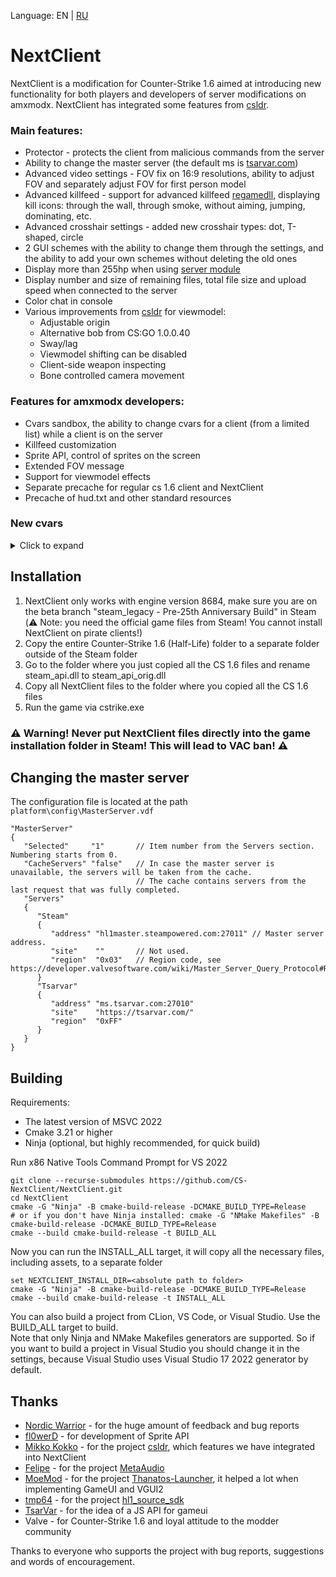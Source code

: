 Language: EN | [RU](https://github.com/CS-NextClient/NextClient/blob/main/README.ru.md)

NextClient
==========

NextClient is a modification for Counter-Strike 1.6 aimed at introducing new functionality for both players and developers of server modifications on amxmodx.
NextClient has integrated some features from [csldr](https://github.com/mikkokko/csldr).

### Main features:
 - Protector - protects the client from malicious commands from the server
 - Ability to change the master server (the default ms is [tsarvar.com](https://tsarvar.com))
 - Advanced video settings - FOV fix on 16:9 resolutions, ability to adjust FOV and separately adjust FOV for first person model
 - Advanced killfeed - support for advanced killfeed [regamedll](https://github.com/s1lentq/ReGameDLL_CS/pull/858), displaying kill icons: through the wall, through smoke, without aiming, jumping, dominating, etc.
 - Advanced crosshair settings - added new crosshair types: dot, T-shaped, circle
 - 2 GUI schemes with the ability to change them through the settings, and the ability to add your own schemes without deleting the old ones
 - Display more than 255hp when using [server module](https://github.com/CS-NextClient/NextClientServerApi)
 - Display number and size of remaining files, total file size and upload speed when connected to the server
 - Color chat in console
 - Various improvements from [csldr](https://github.com/mikkokko/csldr) for viewmodel:
   - Adjustable origin
   - Alternative bob from CS:GO 1.0.0.40
   - Sway/lag
   - Viewmodel shifting can be disabled
   - Client-side weapon inspecting
   - Bone controlled camera movement

### Features for amxmodx developers:
 - Cvars sandbox, the ability to change cvars for a client (from a limited list) while a client is on the server
 - Killfeed customization
 - Sprite API, control of sprites on the screen
 - Extended FOV message
 - Support for viewmodel effects
 - Separate precache for regular cs 1.6 client and NextClient
 - Precache of hud.txt and other standard resources

### New cvars
<details>
<summary>Click to expand</summary>

| Cvar name | Default value | Available in sandbox*       | Description |
| --- |---------------|-----------------------------| --- |
| viewmodel_disable_shift | 0             | Yes                         | Disable viewmodel shifting (when you looking up or down). |
| viewmodel_offset_x | 0             | Yes                         |  |
| viewmodel_offset_y | 0             | Yes                         |  |
| viewmodel_offset_z | 0             | Yes                         |  |
| camera_movement_scale | 1             | No                          | Camera movement scale. |
| camera_movement_interp | 0             | No                          | Smooths out camera movement when switching weapons. Recommended value is 0.1. Set to 0 to disable smoothing. |
| viewmodel_fov | 90            | No                          | Min: 70<br/>Max: 100 |
| cl_crosshair_type | 0             | Yes                         | Crosshair type. 0 - crosshair, 1 - T-shaped, 2 - circle, 3 - dot. |
| cl_bob_camera | 0             | No                          | View origin bob, does nothing with cl_bobstyle 2. |
| cl_bobstyle | 0             | Yes                         | 0 for default bob, 1 for old style bob and 2 for CS:GO style bob. |
| cl_bobamt_vert | 0\.13         | Yes                         | Vertical scale for CS:GO style bob. |
| cl_bobamt_lat | 0\.32         | Yes                         | Lateral scale for CS:GO style bob. |
| cl_bob_lower_amt | 8             | Yes                         | Specifies how much the viewmodel moves inwards for CS:GO style bob. |
| cl_rollangle | 0             | Yes                         | Screen roll angle when strafing or looking (Quake effect). |
| cl_rollspeed | 200           | Yes                         | Screen roll speed when strafing or looking (Quake effect). |
| viewmodel_lag_style | 0             | No                          | Viewmodel sway style. 0 is off, 1 is HL2 style and 2 is CS:S/CS:GO style. |
| viewmodel_lag_scale | 0             | Yes                         | Scale of the viewmodel sway. |
| viewmodel_lag_speed | 8             | Yes                         |  Speed of the viewmodel sway. (HL2 sway only) |
| fov_horplus | 0             | No                          | Enables Hor+ scaling for FOV. Fixes the FOV when playing with aspect ratios besides 4:3. |
| fov_angle | 90            | No (use ncl_setfov instead) | Min: 70<br/>Max: 100 |
| fov_lerp | 0             | No (use ncl_setfov instead) | FOV interpolation time in seconds. |
| hud_deathnotice_max | 5             | No                          | The maximum number of killfeed entries that can be displayed. |
| hud_deathnotice_old | 0             | No                          | Enable the old style of killfeed. |
| http_max_active_requests | 5             | No                          |  |
| http_max_requests_retries | 3             | No                          |   |

*Can the server change the value of a cvar using the cvars sandbox feature.
</details>

## Installation

1. NextClient only works with engine version 8684, make sure you are on the beta branch "steam_legacy - Pre-25th Anniversary Build" in Steam (⚠️ Note: you need the official game files from Steam! You cannot install NextClient on pirate clients!)
2. Copy the entire Counter-Strike 1.6 (Half-Life) folder to a separate folder outside of the Steam folder
3. Go to the folder where you just copied all the CS 1.6 files and rename steam_api.dll to steam_api_orig.dll
4. Copy all NextClient files to the folder where you copied all the CS 1.6 files
6. Run the game via cstrike.exe

### ⚠️ Warning! Never put NextClient files directly into the game installation folder in Steam! This will lead to VAC ban! ⚠️

## Changing the master server

The configuration file is located at the path `platform\config\MasterServer.vdf`
```vdf
"MasterServer"
{
   "Selected"     "1"       // Item number from the Servers section. Numbering starts from 0.
   "CacheServers" "false"   // In case the master server is unavailable, the servers will be taken from the cache.
                            // The cache contains servers from the last request that was fully completed.
   "Servers"
   {
      "Steam"
      {
         "address" "hl1master.steampowered.com:27011" // Master server address.
         "site"    ""       // Not used.
         "region"  "0x03"   // Region code, see https://developer.valvesoftware.com/wiki/Master_Server_Query_Protocol#Region_codes.
      }
      "Tsarvar"
      {
         "address" "ms.tsarvar.com:27010"
         "site"    "https://tsarvar.com/"
         "region"  "0xFF"
      }
   }
}
```

## Building
Requirements:
 - The latest version of MSVC 2022
 - Cmake 3.21 or higher
 - Ninja (optional, but highly recommended, for quick build)

Run x86 Native Tools Command Prompt for VS 2022
```
git clone --recurse-submodules https://github.com/CS-NextClient/NextClient.git
cd NextClient
cmake -G "Ninja" -B cmake-build-release -DCMAKE_BUILD_TYPE=Release
# or if you don't have Ninja installed: cmake -G "NMake Makefiles" -B cmake-build-release -DCMAKE_BUILD_TYPE=Release 
cmake --build cmake-build-release -t BUILD_ALL

```

Now you can run the INSTALL_ALL target, it will copy all the necessary files, including assets, to a separate folder
```
set NEXTCLIENT_INSTALL_DIR=<absolute path to folder>
cmake -G "Ninja" -B cmake-build-release -DCMAKE_BUILD_TYPE=Release
cmake --build cmake-build-release -t INSTALL_ALL
```

You can also build a project from CLion, VS Code, or Visual Studio. Use the BUILD_ALL target to build.  
Note that only Ninja and NMake Makefiles generators are supported. So if you want to build a project in Visual Studio you should change it in the settings, because Visual Studio uses Visual Studio 17 2022 generator by default.

## Thanks
- [Nordic Warrior](https://github.com/Nord1cWarr1or) - for the huge amount of feedback and bug reports
- [fl0werD](https://github.com/fl0werD) - for development of Sprite API
- [Mikko Kokko](https://github.com/mikkokko) - for the project [csldr](https://github.com/mikkokko/csldr), which features we have integrated into NextClient
- [Felipe](https://github.com/LAGonauta) - for the project [MetaAudio](https://github.com/LAGonauta/MetaAudio)
- [MoeMod](https://github.com/MoeMod) - for the project [Thanatos-Launcher](https://github.com/MoeMod/Thanatos-Launcher), it helped a lot when implementing GameUI and VGUI2
- [tmp64](https://github.com/tmp64) - for the project [hl1_source_sdk](https://github.com/tmp64/hl1_source_sdk)
- [TsarVar](https://tsarvar.com) - for the idea of a JS API for gameui
- Valve - for Counter-Strike 1.6 and loyal attitude to the modder community

Thanks to everyone who supports the project with bug reports, suggestions and words of encouragement.
